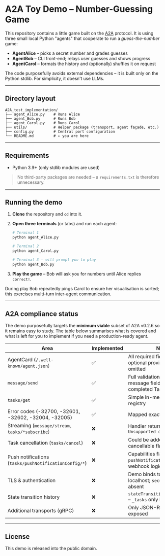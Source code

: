 # A2A Toy Demo – Number-Guessing Game

This repository contains a little game built on the [A2A](https://github.com/google/a2a) protocol. It is using three small local Python "agents" that cooperate to run a _guess-the-number_ game:

* **AgentAlice** – picks a secret number and grades guesses
* **AgentBob**   – CLI front-end; relays user guesses and shows progress
* **AgentCarol** – formats the history and (optionally) shuffles it on request

The code purposefully avoids external dependencies – it is built only on the Python stdlib. For simplicity, it doesn't use LLMs.

---
## Directory layout

```
A2A_test_implementation/
├── agent_Alice.py    # Runs Alice
├── agent_Bob.py      # Runs Bob
├── agent_Carol.py    # Runs Carol
├── utils/            # Helper package (transport, agent façade, etc.)
├── config.py         # Central port configuration
└── README.md         # ← you are here
```

---
## Requirements

* Python 3.9+ (only stdlib modules are used)

> No third-party packages are needed – a `requirements.txt` is therefore unnecessary.

---
## Running the demo

1. **Clone** the repository and `cd` into it.
2. **Open three terminals** (or tabs) and run each agent:

   ```bash
   # Terminal 1
   python agent_Alice.py

   # Terminal 2
   python agent_Carol.py

   # Terminal 3 – will prompt you to play
   python agent_Bob.py
   ```

3. **Play the game** – Bob will ask you for numbers until Alice replies `correct!`.

During play Bob repeatedly pings Carol to ensure her visualisation is sorted; this exercises multi-turn inter-agent communication.


---
## A2A compliance status

The demo purposefully targets the **minimum viable** subset of A2A v0.2.6 so it remains easy to study. The table below summarises what is covered and what is left for you to implement if you need a production-ready agent.

| Area | Implemented | Notes |
|------|-------------|-------|
| AgentCard (`/.well-known/agent.json`) | ✅ | All required fields filled; optional provider/security omitted |
| `message/send` | ✅ | Full validation of required message fields; returns a completed Task |
| `tasks/get` | ✅ | Simple in-memory task registry |
| Error codes (-32700, -32601, -32602, -32004, -32005) | ✅ | Mapped exactly as in spec |
| Streaming (`message/stream`, `tasks/*subscribe`) | ❌ | Handler returns **-32004** `Unsupported operation` |
| Task cancellation (`tasks/cancel`) | ❌ | Could be added by storing a cancellable flag in `_tasks` |
| Push notifications (`tasks/pushNotificationConfig/*`) | ❌ | Capabilities flag `pushNotifications:false`; no webhook logic yet |
| TLS & authentication | ❌ | Demo binds to plain HTTP on localhost; `securitySchemes` absent |
| State transition history | ❌ | `stateTransitionHistory:false` – `_tasks` only keep final status |
| Additional transports (gRPC) | ❌ | Only JSON-RPC transport is exposed |


---
## License

This demo is released into the public domain.